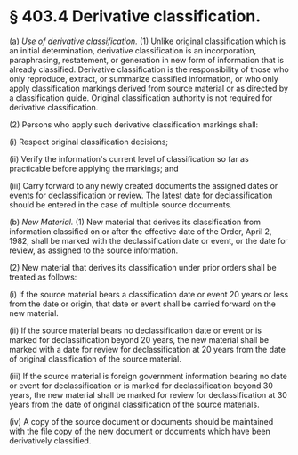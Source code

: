 # § 403.4   Derivative classification.

(a) *Use of derivative classification.* (1) Unlike original classification which is an initial determination, derivative classification is an incorporation, paraphrasing, restatement, or generation in new form of information that is already classified. Derivative classification is the responsibility of those who only reproduce, extract, or summarize classified information, or who only apply classification markings derived from source material or as directed by a classification guide. Original classification authority is not required for derivative classification.


(2) Persons who apply such derivative classification markings shall:


(i) Respect original classification decisions;


(ii) Verify the information's current level of classification so far as practicable before applying the markings; and 


(iii) Carry forward to any newly created documents the assigned dates or events for declassification or review. The latest date for declassification should be entered in the case of multiple source documents.


(b) *New Material.* (1) New material that derives its classification from information classified on or after the effective date of the Order, April 2, 1982, shall be marked with the declassification date or event, or the date for review, as assigned to the source information.


(2) New material that derives its classification under prior orders shall be treated as follows:


(i) If the source material bears a classification date or event 20 years or less from the date or origin, that date or event shall be carried forward on the new material.


(ii) If the source material bears no declassification date or event or is marked for declassification beyond 20 years, the new material shall be marked with a date for review for declassification at 20 years from the date of original classification of the source material.


(iii) If the source material is foreign government information bearing no date or event for declassification or is marked for declassification beyond 30 years, the new material shall be marked for review for declassification at 30 years from the date of original classification of the source materials.


(iv) A copy of the source document or documents should be maintained with the file copy of the new document or documents which have been derivatively classified.




